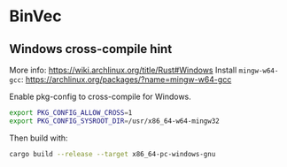 # BinVec

## Windows cross-compile hint
More info: https://wiki.archlinux.org/title/Rust#Windows
Install `mingw-w64-gcc`: https://archlinux.org/packages/?name=mingw-w64-gcc

Enable pkg-config to cross-compile for Windows.

```sh
export PKG_CONFIG_ALLOW_CROSS=1
export PKG_CONFIG_SYSROOT_DIR=/usr/x86_64-w64-mingw32
```

Then build with:

```sh
cargo build --release --target x86_64-pc-windows-gnu
```